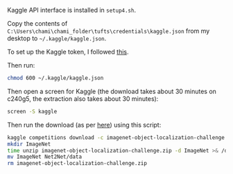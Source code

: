 Kaggle API interface is installed in `setup4.sh`.

Copy the contents of `C:\Users\chami\chami_folder\tufts\credentials\kaggle.json` from my desktop to `~/.kaggle/kaggle.json`.

To set up the Kaggle token, I followed [this](https://github.com/Kaggle/kaggle-api#api-credentials).

Then run: 

```bash
chmod 600 ~/.kaggle/kaggle.json
```

Then open a screen for Kaggle (the download takes about 30 minutes on c240g5, the extraction also takes about 30 minutes): 

```bash
screen -S kaggle
```

Then run the download (as per [here](https://www.kaggle.com/competitions/imagenet-object-localization-challenge/data)) using this script:

```bash
kaggle competitions download -c imagenet-object-localization-challenge
mkdir ImageNet
time unzip imagenet-object-localization-challenge.zip -d ImageNet >& /dev/null
mv ImageNet Net2Net/data
rm imagenet-object-localization-challenge.zip
```

